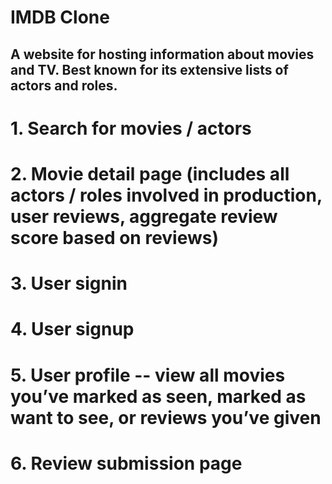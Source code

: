# IMDB Clone

## A website for hosting information about movies and TV. Best known for its extensive lists of actors and roles.


# 1. Search for movies / actors

# 2. Movie detail page (includes all actors / roles involved in production, user reviews, aggregate review score based on reviews)

# 3. User signin

# 4. User signup

# 5. User profile -- view all movies you’ve marked as seen, marked as want to see, or reviews you’ve given

# 6. Review submission page